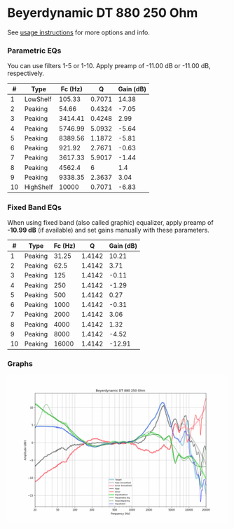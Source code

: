 # Beyerdynamic DT 880 250 Ohm
See [usage instructions](https://github.com/jaakkopasanen/AutoEq#usage) for more options and info.

### Parametric EQs
You can use filters 1-5 or 1-10. Apply preamp of -11.00 dB or -11.00 dB, respectively.

|   # | Type      |   Fc (Hz) |      Q |   Gain (dB) |
|-----|-----------|-----------|--------|-------------|
|   1 | LowShelf  |    105.33 | 0.7071 |       14.38 |
|   2 | Peaking   |     54.66 | 0.4324 |       -7.05 |
|   3 | Peaking   |   3414.41 | 0.4248 |        2.99 |
|   4 | Peaking   |   5746.99 | 5.0932 |       -5.64 |
|   5 | Peaking   |   8389.56 | 1.1872 |       -5.81 |
|   6 | Peaking   |    921.92 | 2.7671 |       -0.63 |
|   7 | Peaking   |   3617.33 | 5.9017 |       -1.44 |
|   8 | Peaking   |   4562.4  | 6      |        1.4  |
|   9 | Peaking   |   9338.35 | 2.3637 |        3.04 |
|  10 | HighShelf |  10000    | 0.7071 |       -6.83 |

### Fixed Band EQs
When using fixed band (also called graphic) equalizer, apply preamp of **-10.99 dB** (if available) and set gains manually with these parameters.

|   # | Type    |   Fc (Hz) |      Q |   Gain (dB) |
|-----|---------|-----------|--------|-------------|
|   1 | Peaking |     31.25 | 1.4142 |       10.21 |
|   2 | Peaking |     62.5  | 1.4142 |        3.71 |
|   3 | Peaking |    125    | 1.4142 |       -0.11 |
|   4 | Peaking |    250    | 1.4142 |       -1.29 |
|   5 | Peaking |    500    | 1.4142 |        0.27 |
|   6 | Peaking |   1000    | 1.4142 |       -0.31 |
|   7 | Peaking |   2000    | 1.4142 |        3.06 |
|   8 | Peaking |   4000    | 1.4142 |        1.32 |
|   9 | Peaking |   8000    | 1.4142 |       -4.52 |
|  10 | Peaking |  16000    | 1.4142 |      -12.91 |

### Graphs
![](./Beyerdynamic%20DT%20880%20250%20Ohm.png)
